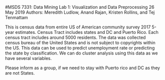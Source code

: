 #MSDS 7331: Data Mining
Lab 1: Visualization and Data Preprocessing
26 May 2019
Authors: Meredith Ludlow, Anand Rajan, Kristen Rollins, and Tej Tenmattam

This is census data from entire US of American community survey 2017 5-year estimates. Census Tract includes states and DC and Puerto Rico. Each census tract includes around 5000 residents. The data was collected census bureau of the United States and is not subject to copyrights within the US. This data can be used to predict unemployment rate or predicting the state by classification. We can do cluster analysis using this data as we have several variables. 

Please inform as a group, if we need to stay with Puerto rico and DC as they are not States.


